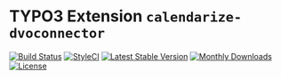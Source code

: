 # TYPO3 Extension ``calendarize-dvoconnector``

[![Build Status](https://travis-ci.org/codebobbly/calendarize_dvoconnector.png)](https://travis-ci.org/codebobbly/calendarize_dvoconnector)
[![StyleCI](https://styleci.io/repos/141397660/shield?branch=master)](https://styleci.io/repos/141397660/)
[![Latest Stable Version](https://poser.pugx.org/rgu/calendarize-dvoconnector/v/stable)](https://packagist.org/packages/rgu/calendarize-dvoconnector)
[![Monthly Downloads](https://poser.pugx.org/rgu/calendarize-dvoconnector/d/monthly)](https://packagist.org/packages/rgu/calendarize-dvoconnector)
[![License](https://poser.pugx.org/rgu/calendarize-dvoconnector/license)](https://packagist.org/packages/rgu/calendarize-dvoconnector)